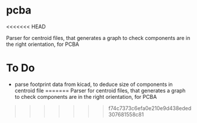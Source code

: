 # pcba
<<<<<<< HEAD

Parser for centroid files, that generates a graph to check components are in the right orientation, for PCBA

# To Do

* parse footprint data from kicad, to deduce size of components in centroid file 
=======
Parser for centroid files, that generates a graph to check components are in the right orientation, for PCBA
>>>>>>> f74c7373c6efa0e210e9d438eded307681558c81
